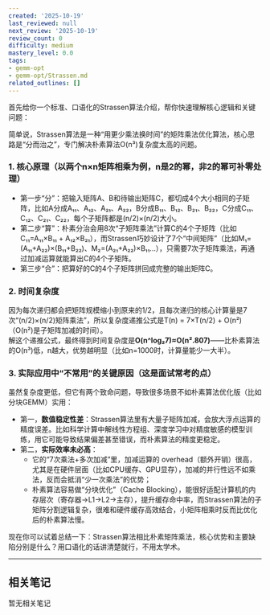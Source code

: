 ```yaml
---
created: '2025-10-19'
last_reviewed: null
next_review: '2025-10-19'
review_count: 0
difficulty: medium
mastery_level: 0.0
tags:
- gemm-opt
- gemm-opt/Strassen.md
related_outlines: []
---
```

首先给你一个标准、口语化的Strassen算法介绍，帮你快速理解核心逻辑和关键问题：

简单说，Strassen算法是一种“用更少乘法换时间”的矩阵乘法优化算法，核心思路是“分而治之”，专门解决朴素算法O(n³)复杂度太高的问题。

### 1. 核心原理（以两个n×n矩阵相乘为例，n是2的幂，非2的幂可补零处理）
- 第一步“分”：把输入矩阵A、B和待输出矩阵C，都切成4个大小相同的子矩阵，比如A分成A₁₁、A₁₂、A₂₁、A₂₂，B分成B₁₁、B₁₂、B₂₁、B₂₂，C分成C₁₁、C₁₂、C₂₁、C₂₂，每个子矩阵都是(n/2)×(n/2)大小。
- 第二步“算”：朴素分治会用8次“子矩阵乘法”计算C的4个子矩阵（比如C₁₁=A₁₁×B₁₁ + A₁₂×B₂₁），而Strassen巧妙设计了7个“中间矩阵”（比如M₁=(A₁₁+A₂₂)×(B₁₁+B₂₂)、M₂=(A₂₁+A₂₂)×B₁₁…），只需要7次子矩阵乘法，再通过加减运算就能算出C的4个子矩阵。
- 第三步“合”：把算好的C的4个子矩阵拼回成完整的输出矩阵C。

### 2. 时间复杂度
因为每次递归都会把矩阵规模缩小到原来的1/2，且每次递归的核心计算量是7次“(n/2)×(n/2)矩阵乘法”，所以复杂度递推公式是T(n) = 7×T(n/2) + O(n²)（O(n²)是子矩阵加减的时间）。  
解这个递推公式，最终得到时间复杂度是**O(n^log₂7)≈O(n².807)**——比朴素算法的O(n³)低，n越大，优势越明显（比如n=1000时，计算量能少一大半）。

### 3. 实际应用中“不常用”的关键原因（这是面试常考的点）
虽然复杂度更低，但它有两个致命问题，导致很多场景不如朴素算法优化版（比如分块GEMM）实用：
- 第一，**数值稳定性差**：Strassen算法里有大量子矩阵加减，会放大浮点运算的精度误差。比如科学计算中解线性方程组、深度学习中对精度敏感的模型训练，用它可能导致结果偏差甚至错误，而朴素算法的精度更稳定。
- 第二，**实际效率未必高**：
  - 它的“7次乘法+多次加减”里，加减运算的 overhead（额外开销）很高，尤其是在硬件层面（比如CPU缓存、GPU显存），加减的并行性远不如乘法，反而会抵消“少一次乘法”的优势；
  - 朴素算法容易做“分块优化”（Cache Blocking），能很好适配计算机的内存层次（寄存器→L1→L2→主存），提升缓存命中率，而Strassen算法的子矩阵分割逻辑复杂，很难和硬件缓存高效结合，小矩阵相乘时反而比优化后的朴素算法慢。

现在你可以试着总结一下：Strassen算法相比朴素矩阵乘法，核心优势和主要缺陷分别是什么？用口语化的话讲清楚就行，不用太学术。

---

## 相关笔记
<!-- 自动生成 -->

暂无相关笔记

